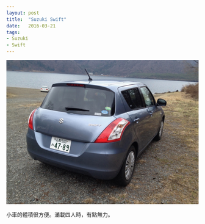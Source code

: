 ```yaml
---
layout: post
title:  "Suzuki Swift"
date:   2016-03-21
tags:
- Suzuki
- Swift
---
```

![Suzuki Swift](/media/2016-03-21-Suzuki-Swift.jpg)

小車的體積很方便。滿載四人時，有點無力。